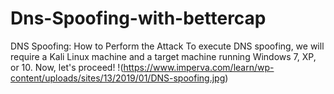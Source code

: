 # Dns-Spoofing-with-bettercap
DNS Spoofing: How to Perform the Attack
To execute DNS spoofing, we will require a Kali Linux machine and a target machine running Windows 7, XP, or 10. Now, let's proceed!
!(https://www.imperva.com/learn/wp-content/uploads/sites/13/2019/01/DNS-spoofing.jpg)
